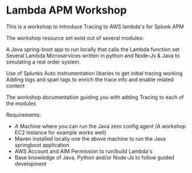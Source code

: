 # Lambda APM Workshop
This is a workshop to introduce Tracing to AWS lambda's for Splunk APM

The workshop resource set exist out of several modules:

A Java spring-boot app to run locally that calls the Lambda function set
Several Lambda Microservices written in python and Node-Js & Java to simulating a real order system.

Use of Splunks Auto instrumentation libaries to get initial tracing  working
Adding logs and span tags to enrich the trace info and enable related content

The workshop documentation guiding you with adding Tracing to each of the modules

Requirements:

- A Machine where you can run the Java zero config agent
  (A workshop EC2 instance for example works well)
- Maven installed locally  one the above machine to run the Java springboot application
- AWS Account and AIM Permission to run/build Lambda's
- Base knowledge of Java, Python and/or Node-Js to follow guided development



